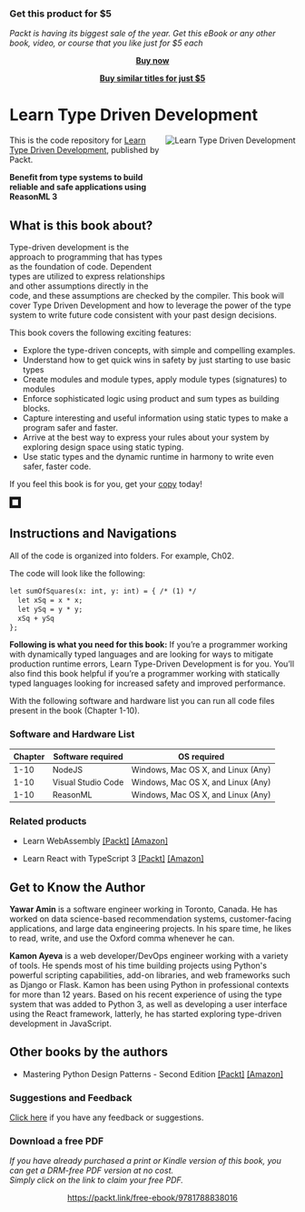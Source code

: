 
### Get this product for $5

<i>Packt is having its biggest sale of the year. Get this eBook or any other book, video, or course that you like just for $5 each</i>


<b><p align='center'>[Buy now](https://packt.link/9781788838016)</p></b>


<b><p align='center'>[Buy similar titles for just $5](https://subscription.packtpub.com/search)</p></b>


# Learn Type Driven Development

<a href="https://www.packtpub.com/application-development/learn-type-driven-development?utm_source=github&utm_medium=repository&utm_campaign=9781788838016 "><img src="https://d255esdrn735hr.cloudfront.net/sites/default/files/imagecache/ppv4_main_book_cover/B09613_MockupCover.png" alt="Learn Type Driven Development" height="256px" align="right"></a>

This is the code repository for [Learn Type Driven Development](https://www.packtpub.com/application-development/learn-type-driven-development?utm_source=github&utm_medium=repository&utm_campaign=9781788838016 ), published by Packt.

**Benefit from type systems to build reliable and safe applications using ReasonML 3**

## What is this book about?
Type-driven development is the approach to programming that has types as the foundation of code. Dependent types are utilized to express relationships and other assumptions directly in the code, and these assumptions are checked by the compiler. This book will cover Type Driven Development and how to leverage the power of the type system to write future code consistent with your past design decisions.

This book covers the following exciting features:
* Explore the type-driven concepts, with simple and compelling examples. 
* Understand how to get quick wins in safety by just starting to use basic types 
* Create modules and module types, apply module types (signatures) to modules 
* Enforce sophisticated logic using product and sum types as building blocks. 
* Capture interesting and useful information using static types to make a program safer and faster. 
* Arrive at the best way to express your rules about your system by exploring design space using static typing. 
* Use static types and the dynamic runtime in harmony to write even safer, faster code. 

If you feel this book is for you, get your [copy](https://www.amazon.com/dp/1-788-83801-7) today!

<a href="https://www.packtpub.com/?utm_source=github&utm_medium=banner&utm_campaign=GitHubBanner"><img src="https://raw.githubusercontent.com/PacktPublishing/GitHub/master/GitHub.png" 
alt="https://www.packtpub.com/" border="5" /></a>

## Instructions and Navigations
All of the code is organized into folders. For example, Ch02.

The code will look like the following:
```
let sumOfSquares(x: int, y: int) = { /* (1) */
  let xSq = x * x;
  let ySq = y * y;
  xSq + ySq
};
```

**Following is what you need for this book:**
If you’re a programmer working with dynamically typed languages and are looking for ways to mitigate production runtime errors, Learn Type-Driven Development is for you. You’ll also find this book helpful if you’re a programmer working with statically typed languages looking for increased safety and improved performance.

With the following software and hardware list you can run all code files present in the book (Chapter 1-10).
### Software and Hardware List
| Chapter | Software required | OS required |
| -------- | ------------------------------------ | ----------------------------------- |
| 1-10 | NodeJS | Windows, Mac OS X, and Linux (Any) |
| 1-10 | Visual Studio Code | Windows, Mac OS X, and Linux (Any) |
| 1-10 | ReasonML | Windows, Mac OS X, and Linux (Any) |



### Related products
* Learn WebAssembly [[Packt]](https://www.packtpub.com/web-development/learn-webassembly?utm_source=github&utm_medium=repository&utm_campaign=) [[Amazon]](https://www.amazon.com/dp/1788997379)

* Learn React with TypeScript 3 [[Packt]](https://www.packtpub.com/web-development/learn-react-typescript-3?utm_source=github&utm_medium=repository&utm_campaign=9781789610253 ) [[Amazon]](https://www.amazon.com/dp/1789610257)


## Get to Know the Author
**Yawar Amin**
is a software engineer working in Toronto, Canada. He has worked on data science-based recommendation systems, customer-facing applications, and large data engineering projects. In his spare time, he likes to read, write, and use the Oxford comma whenever he can.


**Kamon Ayeva**
is a web developer/DevOps engineer working with a variety of tools. He spends most of his time building projects using Python's powerful scripting capabilities, add-on libraries, and web frameworks such as Django or Flask. Kamon has been using Python in professional contexts for more than 12 years. Based on his recent experience of using the type system that was added to Python 3, as well as developing a user interface using the React framework, latterly, he has started exploring type-driven development in JavaScript.



## Other books by the authors
* Mastering Python Design Patterns - Second Edition [[Packt]](https://www.packtpub.com/application-development/mastering-python-design-patterns-second-edition?utm_source=github&utm_medium=repository&utm_campaign=) [[Amazon]](https://www.amazon.com/dp/B07FNXNXY7)



### Suggestions and Feedback
[Click here](https://docs.google.com/forms/d/e/1FAIpQLSdy7dATC6QmEL81FIUuymZ0Wy9vH1jHkvpY57OiMeKGqib_Ow/viewform) if you have any feedback or suggestions.


### Download a free PDF

 <i>If you have already purchased a print or Kindle version of this book, you can get a DRM-free PDF version at no cost.<br>Simply click on the link to claim your free PDF.</i>
<p align="center"> <a href="https://packt.link/free-ebook/9781788838016">https://packt.link/free-ebook/9781788838016 </a> </p>